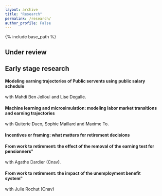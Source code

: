```yaml
---
layout: archive
title: "Research"
permalink: /research/
author_profile: False
---
```


{% include base_path %}



## Under review

## Early stage research  


#### Modeling earning trajectories of Public servents using public salary schedule
with Mahdi Ben Jelloul and Lise Degalle. 

#### Machine learning and microsimulation: modeling labor market transitions and earning trajectories
with Quiterie Duco, Sophie Maillard and Maxime To.


#### Incentives or framing: what matters for retirement decisions

#### From work to retirement: the effect of the removal of the earning test for pensionners"
 with Agathe Dardier (Cnav). 
 
#### From work to retirement: the impact of the unemployment benefit system"
with Julie Rochut (Cnav)
